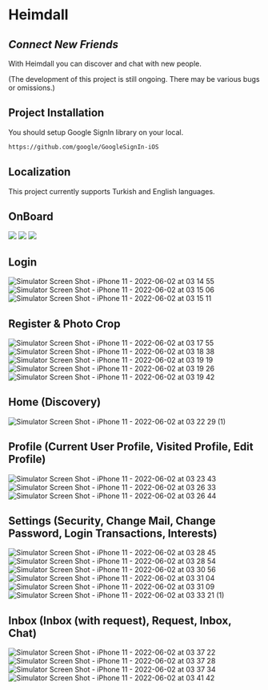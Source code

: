 # Heimdall
## _Connect New Friends_

With Heimdall you can discover and chat with new people.

(The development of this project is still ongoing. There may be various bugs or omissions.)

## Project Installation

You should setup Google SignIn library on your local.
```sh
https://github.com/google/GoogleSignIn-iOS
```

## Localization
This project currently supports Turkish and English languages.

## OnBoard
![](https://user-images.githubusercontent.com/79871380/171521773-36183afa-39a7-4870-b09c-d25a8094459f.png) ![](https://user-images.githubusercontent.com/79871380/171521779-f23d2666-58cf-4af2-b577-c5bb6dd46d69.png)
![](https://user-images.githubusercontent.com/79871380/171521780-5efd5446-7e99-4c6c-b538-4ebfe2f6d4f9.png)

## Login
![Simulator Screen Shot - iPhone 11 - 2022-06-02 at 03 14 55](https://user-images.githubusercontent.com/79871380/171522067-84bf80b6-f24d-4a03-9ad5-374ddde666dd.png) ![Simulator Screen Shot - iPhone 11 - 2022-06-02 at 03 15 06](https://user-images.githubusercontent.com/79871380/171522072-7641e4dc-49d5-4e4e-8ee8-634d4da14cf0.png)
![Simulator Screen Shot - iPhone 11 - 2022-06-02 at 03 15 11](https://user-images.githubusercontent.com/79871380/171522076-ca74ec2f-8eb4-4f78-a1a6-dbc1e8ec2251.png)

## Register & Photo Crop

![Simulator Screen Shot - iPhone 11 - 2022-06-02 at 03 17 55](https://user-images.githubusercontent.com/79871380/171522403-5f8239ae-10a6-47ff-bd47-0aded617a453.png) ![Simulator Screen Shot - iPhone 11 - 2022-06-02 at 03 18 38](https://user-images.githubusercontent.com/79871380/171522408-8fc5ed4b-d1af-4dfe-a0f5-0e6e04b4469b.png)
![Simulator Screen Shot - iPhone 11 - 2022-06-02 at 03 19 19](https://user-images.githubusercontent.com/79871380/171522411-df014273-50e4-49ea-9fe3-1824393cac28.png) ![Simulator Screen Shot - iPhone 11 - 2022-06-02 at 03 19 26](https://user-images.githubusercontent.com/79871380/171522413-ddb07595-06ec-4a7d-a125-019338280e04.png)
![Simulator Screen Shot - iPhone 11 - 2022-06-02 at 03 19 42](https://user-images.githubusercontent.com/79871380/171522415-28c3b65a-a2d5-4047-a3f5-61db5a7e6da2.png)

## Home (Discovery)
![Simulator Screen Shot - iPhone 11 - 2022-06-02 at 03 22 29 (1)](https://user-images.githubusercontent.com/79871380/171522810-290932d5-5696-423c-9d06-6cda8e7be997.png)

## Profile (Current User Profile, Visited Profile, Edit Profile)

![Simulator Screen Shot - iPhone 11 - 2022-06-02 at 03 23 43](https://user-images.githubusercontent.com/79871380/171522979-37b3cef6-7ae4-4d1a-aa51-ac33b515655f.png)![Simulator Screen Shot - iPhone 11 - 2022-06-02 at 03 26 33](https://user-images.githubusercontent.com/79871380/171522983-c88f86f3-2893-4e40-a3a6-30a1d03ea1a1.png)
![Simulator Screen Shot - iPhone 11 - 2022-06-02 at 03 26 44](https://user-images.githubusercontent.com/79871380/171522984-6681f99a-fe51-463f-8916-3da447174173.png)

## Settings (Security, Change Mail, Change Password, Login Transactions, Interests)

![Simulator Screen Shot - iPhone 11 - 2022-06-02 at 03 28 45](https://user-images.githubusercontent.com/79871380/171523290-072c3800-15f3-4258-82ab-b92e8cd1628a.png)![Simulator Screen Shot - iPhone 11 - 2022-06-02 at 03 28 54](https://user-images.githubusercontent.com/79871380/171523291-297f3a4d-b353-427a-964d-4e05fcea0be8.png)
![Simulator Screen Shot - iPhone 11 - 2022-06-02 at 03 30 56](https://user-images.githubusercontent.com/79871380/171523295-4bf36123-9d3e-4486-989e-3140f0fe3ba9.png)![Simulator Screen Shot - iPhone 11 - 2022-06-02 at 03 31 04](https://user-images.githubusercontent.com/79871380/171523296-90d36648-3d0c-4945-9284-540087021724.png)
![Simulator Screen Shot - iPhone 11 - 2022-06-02 at 03 31 09](https://user-images.githubusercontent.com/79871380/171523299-b76b16e6-30e7-4323-8969-6faf4f9ea2ca.png) ![Simulator Screen Shot - iPhone 11 - 2022-06-02 at 03 33 21 (1)](https://user-images.githubusercontent.com/79871380/171523584-f191760d-b57c-46ac-aff6-436f90858175.png)

## Inbox (Inbox (with request), Request, Inbox, Chat)
![Simulator Screen Shot - iPhone 11 - 2022-06-02 at 03 37 22](https://user-images.githubusercontent.com/79871380/171524118-9a635f74-cdab-40be-a927-5ca9c6e6bcd0.png)![Simulator Screen Shot - iPhone 11 - 2022-06-02 at 03 37 28](https://user-images.githubusercontent.com/79871380/171524121-4ecd97d5-c737-477d-8f2d-8cafa8c7e320.png)
![Simulator Screen Shot - iPhone 11 - 2022-06-02 at 03 37 34](https://user-images.githubusercontent.com/79871380/171524122-c9f130a6-a51e-4fee-8ca4-7c0f4e7385c2.png)![Simulator Screen Shot - iPhone 11 - 2022-06-02 at 03 41 42](https://user-images.githubusercontent.com/79871380/171524125-16b8cd0b-6ab1-4e3c-93ab-092bd4971fbc.png)
